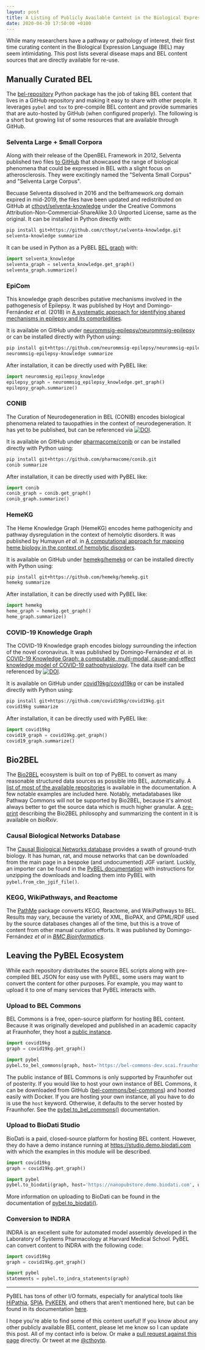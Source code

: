 ```yaml
---
layout: post
title: A Listing of Publicly Available Content in the Biological Expression Language (BEL)
date: 2020-04-30 17:50:00 +0100
---
```

While many researchers have a pathway or pathology of interest, their first time
curating content in the Biological Expression Language (BEL) may seem intimidating. This
post lists several disease maps and BEL content sources that are directly available
for re-use.

## Manually Curated BEL

The [bel-repository](https://github.com/pybel/bel-repository) Python package has the job of taking
BEL content that lives in a GitHub repository and making it easy to share with other people. It
leverages `pybel` and `tox` to pre-compile BEL content and provide summaries that are auto-hosted
by GitHub (when configured properly). The following is a short but growing list of some resources
that are available through GitHub.

### Selventa Large + Small Corpora

Along with their release of the OpenBEL Framework in 2012, Selventa published two files [to GitHub](https://github.com/OpenBEL/openbel-framework-resources/tree/latest/knowledge)
that showcased the range of biological phenomena that could be expressed in BEL with a slight focus on atherosclerosis.
They were excitingly named the "Selventa Small Corpus" and "Selventa Large Corpus".

Becuase Selventa dissolved in 2016 and the belframework.org domain expired in mid-2019, the files have been
updated and redistributed on GitHub at [cthoyt/selventa-knowledge](https://github.com/cthoyt/selventa-knowledge)
under the Creative Commons Attribution-Non-Commercial-ShareAlike 3.0 Unported License, same as the original. It can
be installed in Python directly with:

```bash
pip install git+https://github.com/cthoyt/selventa-knowledge.git
selventa-knowledge summarize
```

It can be used in Python as a PyBEL [BEL graph](https://pybel.readthedocs.io/en/latest/reference/struct/datamodel.html#pybel.BELGraph)
with:

```python
import selventa_knowledge
selventa_graph = selventa_knowledge.get_graph()
selventa_graph.summarize()
```

### EpiCom

This knowledge graph describes putative mechanisms involved in the pathogenesis
of Epilepsy. It was published by Hoyt and Domingo-Fernández *et al.* (2018) in [A systematic approach for identifying
shared mechanisms in epilepsy and its comorbidities](https://doi.org/10.1093/database/bay050).

It is available on GitHub under [neurommsig-epilepsy/neurommsig-epilepsy](https://github.com/neurommsig-epilepsy/neurommsig-epilepsy)
or can be installed directly with Python using:

```bash
pip install git+https://github.com/neurommsig-epilepsy/neurommsig-epilepsy.git
neurommsig-epilepsy-knowledge summarize
```

After installation, it can be directly used with PyBEL like:

```python
import neurommsig_epilepsy_knowledge
epilepsy_graph = neurommsig_epilepsy_knowledge.get_graph()
epilepsy_graph.summarize()
```

### CONIB

The Curation of Neurodegeneration in BEL (CONIB) encodes biological phenomena related to
tauopathies in the context of neurodegeneration. It has yet to be published, but can be referenced
via [![DOI](https://zenodo.org/badge/DOI/10.5281/zenodo.3385895.svg)](https://doi.org/10.5281/zenodo.3385895).

It is available on GitHub under [pharmacome/conib](https://github.com/pharmacome/conib)
or can be installed directly with Python using:

```bash
pip install git+https://github.com/pharmacome/conib.git
conib summarize
```

After installation, it can be directly used with PyBEL like:

```python
import conib
conib_graph = conib.get_graph()
conib_graph.summarize()
```

### HemeKG

The Heme Knowledge Graph (HemeKG) encodes heme pathogenicity and pathway dysregulation
in the context of hemolytic disorders. It was published by Humayun *et al.* in
[A computational approach for mapping heme biology in the context of hemolytic
disorders](https://doi.org/10.3389/fbioe.2020.00074).

It is available on GitHub under [hemekg/hemekg](https://github.com/hemekg/hemekg)
or can be installed directly with Python using:

```bash
pip install git+https://github.com/hemekg/hemekg.git
hemekg summarize
```

After installation, it can be directly used with PyBEL like:

```python
import hemekg
heme_graph = hemekg.get_graph()
heme_graph.summarize()
```

### COVID-19 Knowledge Graph

The COVID-19 Knowledge graph encodes biology surrounding the infection of the novel coronavirus.
It was published by Domingo-Fernández *et al.* in [ COVID-19 Knowledge Graph: a computable,
multi-modal, cause-and-effect knowledge model of COVID-19 pathophysiology](https://doi.org/10.1101/2020.04.14.040667).
The data itself can be referenced by [![DOI](https://zenodo.org/badge/DOI/10.5281/zenodo.3748950.svg)](https://doi.org/10.5281/zenodo.3748950).

It is available on GitHub under [covid19kg/covid19kg](https://github.com/covid19kg/covid19kg)
or can be installed directly with Python using:

```bash
pip install git+https://github.com/covid19kg/covid19kg.git
covid19kg summarize
```
After installation, it can be directly used with PyBEL like:

```python
import covid19kg
covid19_graph = covid19kg.get_graph()
covid19_graph.summarize()
```

## Bio2BEL

The [Bio2BEL](https://github.com/bio2bel/bio2bel) ecosystem is built on top of PyBEL to convert as many reasonable
structured data sources as possible into BEL, automatically. A [list of most of the available
repositories](https://bio2bel.readthedocs.io/en/latest/repositories.html) is available in the documentation. A few
notable examples are included here. Notably, metadatabases like Pathway Commons will not be supported by Bio2BEL,
because it's almost always better to get the source data which is much higher granular. A
[pre-print](https://www.biorxiv.org/content/biorxiv/early/2019/05/08/631812.full.pdf) describing the Bio2BEL philosophy
and summarizing the content in it is available on *bioRxiv*.

### Causal Biological Networks Database

The [Causal Biological Networks database](http://causalbionet.com/) provides a swath of ground-truth biology. It
has human, rat, and mouse networks that can be downloaded from the main page in a bespoke (and undocumented) JGF
variant. Luckily, an importer can be found in the [PyBEL documentation](https://pybel.readthedocs.io/en/latest/reference/io.html?highlight=CBN#pybel.from_cbn_jgif_file)
with instructions for unzipping the downloads and loading them into PyBEL with `pybel.from_cbn_jgif_file()`.

### KEGG, WikiPathways, and Reactome

The [PathMe](https://github.com/PathwayMerger) package converts KEGG, Reactome, and WikiPathways to BEL. Results may
vary, because the variety of XML, BioPAX, and GPML/RDF used by the source databases changes all of the time, 
but this is a trove of content from other manual curation efforts. It was published by Domingo-Fernández *et al* in
[*BMC Bioinformatics*](https://bmcbioinformatics.biomedcentral.com/articles/10.1186/s12859-019-2863-9).

## Leaving the PyBEL Ecosystem

While each repository distributes the source BEL scripts along with pre-compiled BEL JSON for easy use
with PyBEL, some users may want to convert the content for other purposes. For example, you may want to upload
it to one of many services that PyBEL interacts with.

### Upload to BEL Commons

BEL Commons is a free, open-source platform for hosting BEL content. Because it was originally developed and
published in an academic capacity at Fraunhofer, they host a [public instance](https://bel-commons-dev.scai.fraunhofer.de).

```python
import covid19kg
graph = covid19kg.get_graph()

import pybel
pybel.to_bel_commons(graph, host='https://bel-commons-dev.scai.fraunhofer.de', user='...', password='...')
```

The public instance of BEL Commons is only supported by Fraunhofer out of posterity. If you would like to host
your own instance of BEL Commons, it can be downloaded from GitHub ([bel-commons/bel-commons](https://github.com/bel-commons/bel-commons))
and hosted easily with Docker. If you are hosting your own instance, all you have to do is use the `host` keyword.
Otherwise, it defaults to the server hosted by Fraunhofer. See the [pybel.to_bel_commons()](https://pybel.readthedocs.io/en/latest/reference/io.html#module-pybel.io.bel_commons_client)
documentation.

### Upload to BioDati Studio

BioDati is a paid, closed-source platform for hosting BEL content. However, they do have a demo instance running at
https://studio.demo.biodati.com with which the examples in this module will be described.

```python
import covid19kg
graph = covid19kg.get_graph()

import pybel
pybel.to_biodati(graph, host='https://nanopubstore.demo.biodati.com', user='...', password='...')
```

More information on uploading to BioDati can be found in the documentation of
[pybel.to_biodati()](https://pybel.readthedocs.io/en/latest/reference/io.html#module-pybel.io.biodati_client).

### Conversion to INDRA

INDRA is an excellent suite for automated model assembly developed in the Laboratory of Systems
Pharmacology at Harvard Medical School. PyBEL can convert content to INDRA with the following code:

```python
import covid19kg
graph = covid19kg.get_graph()

import pybel
statements = pybel.to_indra_statements(graph)
```

---

PyBEL has tons of other I/O formats, especially for analytical tools like [HiPathia](http://hipathia.babelomics.org),
[SPIA](https://bioconductor.org/packages/release/bioc/html/SPIA.html), [PyKEEN](https://github.com/smartdataanalytics/pykeen),
and others that aren't mentioned here, but can be found in its documentation [here](https://pybel.readthedocs.io/en/latest/reference/io.html).

I hope you're able to find some of this content useful! If you know about any other publicly available BEL content,
please let me know so I can update this post. All of my contact info is below. Or make a [pull request against
this page](https://github.com/cthoyt/cthoyt.github.io/edit/master/_posts/2020-04-30-public-bel-content.md)
directly. Or tweet at me [@cthoytp](https://twitter.com/cthoytp).

